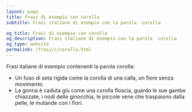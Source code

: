 ```yaml
---
layout: page
title: Frasi di esempio con corolla 
subtitle: Frasi italiane di esempio con la parola  corolla

og_title: Frasi di esempio con corolla 
og_description: Frasi italiane di esempio con la parola  corolla
og_type: website
permalink: /frasi/c/corolla.html
---
```


Frasi italiane di esempio contenenti la parola corolla:


- Un fuso di seta rigida come la corolla di una calla, un fiore senza movimento.
- La gonna è caduta giù come una corolla floscia, guardo le sue gambe chiazzate, i nodi delle ginocchia, le piccole vene che traspaiono dalla pelle, le mutande con i fiori.
